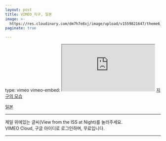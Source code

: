 ```yaml
---
layout: post
title: VIMEO_지구, 일본
image: >-
  https://res.cloudinary.com/dm7h7e8xj/image/upload/v1559821647/theme6_qeeojf.jpg
paginate: true

---
```

type: vimeo
vimeo-embed: <iframe src="https://player.vimeo.com/video/45878034?h=fa107961d3" webkitallowfullscreen mozallowfullscreen allowfullscreen></iframe>
[지구의 모습](https://res.cloudinary.com/dm7h7e8xj/image/upload/v1559821647/theme6_qeeojf.jpg)

[일본](https://player.vimeo.com/video/245118304?portrait=0)

---

제일 위에있는 글씨(View from the ISS at Night)를 눌러주세요.<br>
VIMEO Cloud, 구글 아이디로 로그인하며, 무료입니다.

---


